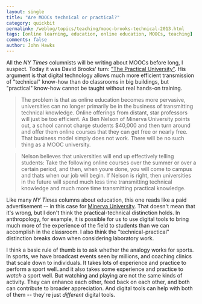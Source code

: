 ```yaml
---
layout: single 
title: "Are MOOCs technical or practical?" 
category: quickbit
permalink: /weblog/topics/teaching/mooc-brooks-technical-2013.html
tags: [online learning, education, online education, MOOCs, teaching] 
comments: false 
author: John Hawks 
---
```


All the <em>NY Times</em> columnists will be writing about MOOCs before long, I suspect. Today it was David Brooks' turn: <a href="http://www.nytimes.com/2013/04/05/opinion/Brooks-The-Practical-University.html">"The Practical University"</a>. His argument is that digital technology allows much more efficient transmission of "technical" know-how than do classrooms in big buildings, but "practical" know-how cannot be taught without real hands-on training. 

<blockquote>The problem is that as online education becomes more pervasive, universities can no longer primarily be in the business of transmitting technical knowledge. Online offerings from distant, star professors will just be too efficient. As Ben Nelson of Minerva University points out, a school cannot charge students $40,000 and then turn around and offer them online courses that they can get free or nearly free. That business model simply does not work. There will be no such thing as a MOOC university.</blockquote>

<blockquote>Nelson believes that universities will end up effectively telling students: Take the following online courses over the summer or over a certain period, and then, when youre done, you will come to campus and thats when our job will begin. If Nelson is right, then universities in the future will spend much less time transmitting technical knowledge and much more time transmitting practical knowledge.</blockquote>

Like many <em>NY Times</em> columns about education, this one reads like a paid advertisement -- in this case for <a href="http://en.wikipedia.org/wiki/Minerva_University">Minerva University</a>. That doesn't mean that it's wrong, but I don't think the practical-technical distinction holds. In anthropology, for example, it is possible for us to use digital tools to bring much more of the experience of the field to students than we can accomplish in the classroom. I also think the "technical-practical" distinction breaks down when considering laboratory work. 

I think a basic rule of thumb is to ask whether the analogy works for sports. In sports, we have broadcast events seen by millions, and coaching clinics that scale down to individuals. It takes lots of experience and practice to perform a sport well..and it also takes some experience and practice to <em>watch</em> a sport well. But watching and playing are not the same kinds of activity. They can enhance each other, feed back on each other, and both can contribute to broader appreciation. And digital tools can help with both of them -- they're just <em>different</em> digital tools. 


